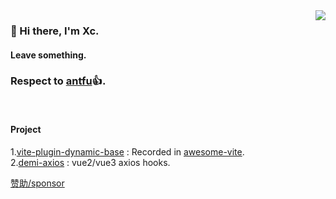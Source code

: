 <img src="https://github-stats.liuli.lol/api?username=chenxch&theme=vue&show_icons=true&include_all_commits=true&count_private=true" align="right">

### 👋 Hi there, I'm Xc.
           
#### Leave something.        
 
### Respect to [antfu](https://github.com/antfu)👍.
  
<br/>

#### Project

1.[vite-plugin-dynamic-base](https://github.com/chenxch/vite-plugin-dynamic-base) : Recorded in [awesome-vite](https://github.com/vitejs/awesome-vite/blob/master/README.md). <br/>
2.[demi-axios](https://github.com/chenxch/demi-axios) : vue2/vue3 axios hooks.
 

 
[赞助/sponsor](https://raw.githubusercontent.com/chenxch/pic-image/master/20220429/1651201876531.4f70jn93siw0.webp)
<!--
**chenxch/chenxch** is a ✨ _special_ ✨ repository because its `README.md` (this file) appears on your GitHub profile.

Here are some ideas to get you started:

- 🔭 I’m currently working on ...
- 🌱 I’m currently learning ...
- 👯 I’m looking to collaborate on ...
- 🤔 I’m looking for help with ...
- 💬 Ask me about ...
- 📫 How to reach me: ...
- 😄 Pronouns: ...
- ⚡ Fun fact: ...
-->
